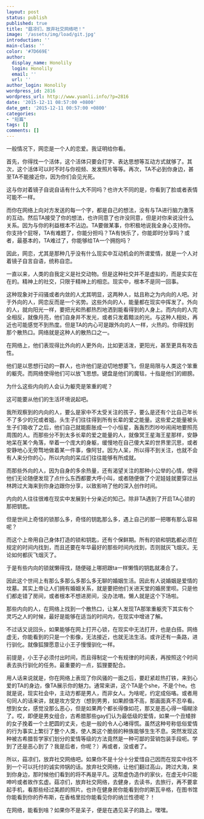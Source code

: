 ```yaml
---
layout: post
status: publish
published: true
title: "菇凉们，放弃社交网络吧！"
image: '/assets/img/load/git.jpg'
introduction: ''
main-class: ''
color: '#7D669E'
author:
  display_name: Honolily
  login: Honolily
  email: ''
  url: ''
author_login: Honolily
wordpress_id: 2816
wordpress_url: http://www.yuanli.info/?p=2816
date: '2015-12-11 08:57:00 +0800'
date_gmt: '2015-12-11 00:57:00 +0800'
categories:
- "短篇"
tags: []
comments: []
---
```

<p>一般情况下，网恋是一个人的恋爱。我证明给你看。</p>
<p>首先，你得找一个活体，这个活体只要会打字、表达思想等互动方式就够了。其次，这个活体可以时不时与你视频、发发照片等等。再次，TA不必到你身边，甚至TA不能接近你，因为你们会见光死。</p>
<p>这与你对着镜子自说自话有什么大不同吗？也许大不同的是，你看到了脸或者表情可能不一样。</p>
<p>而你在网络上向对方发送的每一个字，都是自己的想法，没有与TA进行脑力激荡的互动。然后TA接受了你的想法，也许同意了也许没同意，但是对你来说没什么关系。因为与你的利益根本不沾边。TA要做某事，你积极地说我全身心支持你。你支持个屁呀，TA有难题了，你能分担吗？TA有快乐了，你能即时分享吗？或者，最基本的，TA难过了，你能够给TA一个拥抱吗？</p>
<p>因此，网恋，尤其是那种几乎没有什么现实中互动机会的所谓爱情，就是一个人对着镜子自言自语，统称自恋。</p>
<p>一直以来，人类的自我定义是社交动物。但是这种社交并不是虚拟的，而是实实在在的。精神上的社交，只限于精神上的相恋。现实中，根本不是同一回事。</p>
<p>这种现象对于闷骚或者内敛的人尤其明显，这两种人，姑且称之为内向的人吧。对于外向的人，网恋反而是一个劣势。这些外向的人，能量都在现实中挥发了。外向的人，就向阳光一样，要把光和热都热烈地洒到能看得到的人身上。而内向的人完全相反，就像月亮，他们自身并不发光，或者只发着黯淡的光。与这种人相处，再近也可能感觉不到热度。但是TA的内心可是跟外向的人一样，火热的。你得找到那个散热口。网络就是这种人的散热口之一。</p>
<p>在网络上，他们表现得比外向的人更外向，比如更活泼，更阳光，甚至更具有攻击性。</p>
<p>他们是以思想行动的一群人，也许他们是迫切地想要飞，但是局限与人类这个笨重的躯壳。而网络使得他们可以放飞思想。键盘是他们的魔毯，十指是他们的翅膀。</p>
<p>为什么这些内向的人会认为躯壳是笨重的呢？</p>
<p>这可能要从他们的生活环境说起吧。</p>
<p>我所观察到的内向的人，要么是家中不太受关注的孩子，要么是还有个比自己年长不了多少的兄或者姐。头生子们往往得到所有长辈的爱之能量。这些爱之能量被头生子们吸收了之后，他们自己就能膨胀成一个小恒星，轰轰烈烈吵吵闹闹地要照亮周围的人。而那些分不到太多长辈的爱之能量的人，就像冥王星海王星那样，安静地呆在某个角落，举着一个庞大的身躯，缓慢地在自己傻大呆的世界里沉思，或者安静地心无旁骛地做着某一件事，像阿甘。因为人呆，所以得不到关注，也就不会有人来分你的心，所以内向的呆瓜们往往能够有所成就。</p>
<p>而那些外向的人，因为自身的多余热量，还有渴望关注的那种小公举的心情，使得他们无论随便发现了点什么东西都要大呼小叫，或者随便做了个泥娃娃就要穿过丛林跨过大海来到你身边跟你分享，以致影响了他的深入创作时间。</p>
<p>内向的人往往很难在现实中发展到十分亲近的知己。除非TA遇到了开启TA心锁的那把钥匙。</p>
<p>但是世间上奇怪的锁那么多，奇怪的钥匙那么多，遇上自己的那一把哪有那么容易呢？</p>
<p>而这个上帝用自己身体打造的锁和钥匙，还有个保鲜期。所有的锁和钥匙都必须在规定的时间内找到，而且还要在年华最好的那些时间内找到，否则就灰飞烟灭。无论如何都灰飞烟灭了。</p>
<p>于是有些内向的锁就懒得找，随便碰上哪把跟ta一样懒惰的钥匙就凑合了。</p>
<p>因此这个世间上有那么多那么多那么多无聊的婚姻生活。因此有人说婚姻是爱情的坟墓。其实上帝让人们拥有婚姻关系，就是要把他们关进天堂的婚房里呗。只是他们都走错了房间，或者根本不想进房间，没办法唷。懒人就是这个下场啦。</p>
<p>那些内向的人，在网络上找到一个散热口，让某人发现TA那笨重躯壳下其实有个灵巧之人的时候，最好是能够在适当的时间内，在现实中增进了解。</p>
<p>不过话又说回头，如果能够在网上打开心锁，在现实中无法打开，也是白搭。网络虚无，你能看到的只是一个影像，无法接近，也就无法生活。或许还有一条路，进行驯化。就像狐狸愿意让小王子慢慢驯化一样。</p>
<p>前提是，小王子必须付出时间，而且得制定一个有规律的时间表，再按照这个时间表去执行驯化的任务。最重要的一点，狐狸要配合。</p>
<p>用人话来说就是，你在网络上表现了你风骚的一面之后，要赶紧趁热打铁，来到心爱的TA的身边，像TA展示你的魅力。通常来讲，这个TA是个she，不是个he。也就是说，现实社会中，主动方都是男人，而非女人。为啥呢，约定成俗咯。或者用句同人的话来讲，就是攻方受方（想到男男，如果颜值不高，那画面真不忍卒看。想到女女，感觉没那么恶心，但是如果两个都长得像如花，那又是恶心得一塌糊涂了。哎，即便是男女组合，古希腊那些gay们认为最低级的爱情，如果一个丑矮胖的女子挽着一个土肥圆的丈夫，也是一般的令人心堵得慌。虽然这种号称低俗爱情的行为事实上繁衍了整个人类，使人类这个脆弱的种族能够生生不息。突然发现这种被古希腊哲学家们划分的爱情等级的方法竟然是一种可鄙的营销包装手段呃。学到了还是恶心到了？我是后者，你呢？）再或者，没或者了。</p>
<p>所以，菇凉们，放弃社交网络吧。如果你不是十分十分爱惜自己因而在现实中找不到一个可以托付的诚实帅锅的话。放弃社交网络，让他们翻过高山，跨过大海，来到你身边，那时候他们看到的将不再是平凡。这帮虚伪造作的家伙，在虚无中只能呻吟或者故作玄虚。菇凉们，放弃社交网络，去健身，去读书，去旅行，再不要拿起手机，看那些经过美颜的照片。也许在健身房你能看到你的斯瓦辛格，在图书馆你能看到你的乔布斯，在香格里拉你能看见你的纳兰性德呢？！</p>
<p>在网络，能看到啥？如果你不是呆子，便是在遇见呆子的路上。嘿嘿。</p>
<p>&nbsp;</p>
<p>&nbsp;</p>
